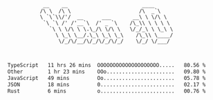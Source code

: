 <div align="center">
<pre><code>
 __    __                        ____      
/\ \  /\ \                      /\  _`\    
\ `\`\\/'/  __      ___       __\ \ \/\ \  
 `\ `\ /' /'__`\  /' _ `\    /\_\\ \ \ \ \ 
   `\ \ \/\ \ \.\_/\ \/\ \   \/_/_\ \ \_\ \
     \ \_\ \__/.\_\ \_\ \_\    /\_\\ \____/
      \/_/\/__/\/_/\/_/\/_/    \/_/ \/___/ 
                                           

</code></pre>

<!--START_SECTION:waka-->

```txt
TypeScript   11 hrs 26 mins  OOOOOOOOOOOOOOOOOOOO.....   80.56 %
Other        1 hr 23 mins    OOo......................   09.80 %
JavaScript   49 mins         Oo.......................   05.78 %
JSON         18 mins         0........................   02.17 %
Rust         6 mins          o........................   00.76 %
```

<!--END_SECTION:waka-->
